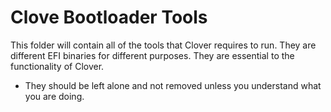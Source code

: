 # Clove Bootloader Tools

This folder will contain all of the tools that Clover requires to run. They are different EFI binaries for different purposes. They are essential to the functionality of Clover. 

- They should be left alone and not removed unless you understand what you are doing.
